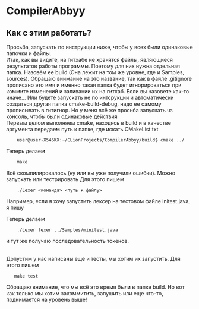 # CompilerAbbyy 
## Как с этим работать? 
Просьба, запускать по инструкции ниже, чтобы у всех были одинаковые папочки и файлы. 
<br> 
Итак, как вы видите, на гитхабе не хранятся файлы, являющиеся результатов работы программы. Поэтому для них нужна отдельная папка. 
Назовём ее build (Она лежит на том же уровне, где и Samples, sources). 
Обращаю внимание на это название, так как в файле .gitignore прописано это имя и именно такая папка будет игнорироваться при коммите изменений и заливании их на гитхаб. 
Если вы назовете как-то иначе... Или будете запускать не по интсрукции и автоматически создаться другая папка cmake-build-debug, надо ее самому прописывать в гитигнор. Но у меня всё же просьба запускать чз консоль, чтобы были одинаковые действия
<br>
Первым делом выполняем cmake, находясь в build и в качестве аргумента передаем путь к папке, где искать CMakeList.txt
```shell
    user@user-X546KX:~/CLionProjects/CompilerAbbyy/build$ cmake ../
```

Теперь делаем
```shell
    make
```

Всё скомпилировалось (ну или вы уже получили ошибки). Можно запускать или тестрировать 
Для этого пишем 
```shell
    ./Lexer <команда> <путь к файлу>
```
Например, если я хочу запустить лексер на тестовом файле initest.java, я пишу

Теперь делаем
```shell
    ./Lexer lexer ../Samples/minitest.java 
```
и тут же получаю последовательность токенов. 

<br> Допустим у нас написаны ещё и тесты, мы хотим их запустить. Для этого пишем

```shell
   make test
```

Обращаю внимание, что мы всё это время были в папке build. Но вот как только мы хотим закоммитить, запушить или еще что-то, поднимается на уровень выше! 
